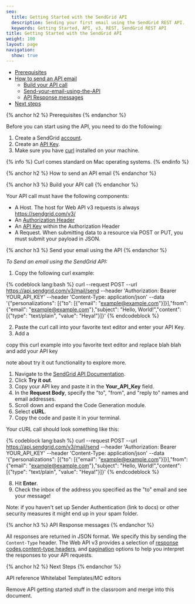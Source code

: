 ```yaml
---
seo:
  title: Getting Started with the SendGrid API
  description: Sending your first email using the SendGrid REST API.
  keywords: Getting Started, API, v3, REST, SendGrid REST API
title: Getting Started with the SendGrid API
weight: 100
layout: page
navigation:
  show: true
---
```


* [Prerequisites](#-Prerequisites)
* [How to send an API email](#-How-to-send-an-API-email)
  * [Build your API call](#-Build-your-API-call)
  * [Send-your-email-using-the-API](#-Send-your-email-using-the-API)
  * [API Response messages](#-API-Response-messages)
* [Next steps](#-Next-steps)

{% anchor h2 %}
Prerequisites
{% endanchor %}

Before you can start using the API, you need to do the following:

1. Create a SendGrid [account](https://sendgrid.com/pricing/). 
1. Create an [API Key]({{root_url}}/User_Guide/Settings/api_keys.html). 
1. Make sure you have [curl](https://curl.haxx.se/) installed on your machine. 

{% info %}
Curl comes standard on Mac operating systems.
{% endinfo %}

{% anchor h2 %}
How to send an API email
{% endanchor %}

{% anchor h3 %}
Build your API call
{% endanchor %}

Your API call must have the following components:

* A Host. The host for Web API v3 requests is always https://sendgrid.com/v3/
* An [Authorization Header](https://sendgrid.api-docs.io/v3.0/how-to-use-the-sendgrid-v3-api/api-authentication#authorization-header)
* An [API Key]({{root_url}}/User_Guide/Settings/api_keys.html) within the Authorization Header
* A Request. When submitting data to a resource via POST or PUT, you must submit your payload in JSON.
 
{% anchor h3 %}
Send your email using the API
{% endanchor %}

_To Send an email using the SendGrid API:_

1. Copy the following curl example:

{% codeblock lang:bash %} curl --request POST 
--url https://api.sendgrid.com/v3/mail/send 
--header 'Authorization: Bearer YOUR_API_KEY' 
--header 'Content-Type: application/json' 
--data '{"personalizations": [{"to": [{"email": "example@example.com"}]}],"from": {"email": "example@example.com"},"subject": "Hello, World!","content": [{"type": "text/plain", "value": "Heya!"}]}' {% endcodeblock %}

2. Paste the curl call into your favorite text editor and enter your API Key.
3. Add a  

copy this curl example into you favorite text editor and replace blah blah and add your API key

note about try it out functionality to explore more. 

1. Navigate to the [SendGrid API Documentation](https://sendgrid.api-docs.io/v3.0/mail-send/v3-mail-send). 
2. Click **Try it out**. 
3. Copy your API key and paste it in the **Your_API_Key** field. 
4. In the **Request Body**, specify the "to", "from", and "reply to" names and email addresses.
5. Scroll down and expand the Code Generation module.
6. Select **cURL**. 
7. Copy the code and paste it in your terminal. 

Your cURL call should look something like this:

{% codeblock lang:bash %} curl --request POST 
--url https://api.sendgrid.com/v3/mail/send 
--header 'Authorization: Bearer YOUR_API_KEY' 
--header 'Content-Type: application/json' 
--data '{"personalizations": [{"to": [{"email": "example@example.com"}]}],"from": {"email": "example@example.com"},"subject": "Hello, World!","content": [{"type": "text/plain", "value": "Heya!"}]}' {% endcodeblock %}

8. Hit **Enter**.
9. Check the inbox of the address you specified as the "to" email and see your message!

Note: if you haven't set up Sender Authentication (link to docs) or other security measures it might end up in your spam folder.

{% anchor h3 %}
API Response messages
{% endanchor %}

All responses are returned in JSON format. We specify this by sending the ``Content-Type`` header. The Web API v3 provides a selection of [response codes](https://sendgrid.api-docs.io/v3.0/how-to-use-the-sendgrid-v3-api/api-responses#status-codes),[content-type headers](https://sendgrid.api-docs.io/v3.0/how-to-use-the-sendgrid-v3-api/api-responses#content-type-header), and [pagination](https://sendgrid.api-docs.io/v3.0/how-to-use-the-sendgrid-v3-api/api-responses#pagination) options to help you interpret the responses to your API requests.

{% anchor h2 %}
Next Steps
{% endanchor %}

API reference
Whitelabel
Templates/MC editors

Remove API getting started stuff in the classroom and merge into this document. 